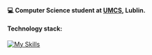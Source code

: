 <!--
**fsociety010101/fsociety010101** is a ✨ _special_ ✨ repository because its `README.md` (this file) appears on your GitHub profile.

Here are some ideas to get you started:

- 🔭 I’m currently working on ...
- 🌱 I’m currently learning ...
- 👯 I’m looking to collaborate on ...
- 🤔 I’m looking for help with ...
- 💬 Ask me about ...
- 📫 How to reach me: ...
- 😄 Pronouns: ...
- ⚡ Fun fact: ...
-->

<!-- <h1 align="center"><b> Hello! </b><img src="https://media.giphy.com/media/hvRJCLFzcasrR4ia7z/giphy.gif" width="35"></h1> -->

#### 💻 Computer Science student at [UMCS](https://www.umcs.pl/pl/wydzial-matematyki-fizyki-i-informatyki-umcs-w-lublinie,46.htm), Lublin. 

#### Technology stack:
[![My Skills](https://skillicons.dev/icons?i=c,cpp,swift,python,ts,js,html,css,angular,react,spring,git,github,gitlab,mysql,postman,docker,linux,figma)](https://skillicons.dev)


